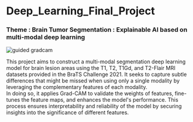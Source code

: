 # Deep_Learning_Final_Project

### Theme : Brain Tumor Segmentation : Explainable AI based on multi-modal deep learning

![guided gradcam](https://github.com/ChoKwonHwi/Deep_Learning_Final_Project/assets/44869777/3a98b89e-bdb0-4547-b305-d33971228fa2)


This project aims to construct a multi-modal segmentation deep learning model for brain lesion areas using the T1, T2, T1Gd, and T2-Flair MRI datasets provided in the BraTS Challenge 2021. It seeks to capture subtle differences that might be missed when using only a single modality by leveraging the complementary features of each modality.
<br>
In doing so, it applies Grad-CAM to validate the weights of features, fine-tunes the feature maps, and enhances the model's performance. This process ensures interpretability and reliability of the model by securing insights into the significance of different features.

